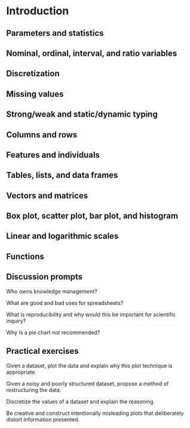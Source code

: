 # Introduction

## Parameters and statistics 

## Nominal, ordinal, interval, and ratio variables 

## Discretization 

## Missing values 

## Strong/weak and static/dynamic typing 

## Columns and rows 

## Features and individuals 

## Tables, lists, and data frames 

## Vectors and matrices 

## Box plot, scatter plot, bar plot, and histogram 

## Linear and logarithmic scales 

## Functions 

## Discussion prompts

Who owns knowledge management? 

What are good and bad uses for spreadsheets? 

What is reproducibility and why would this be important for scientific inquiry? 

Why is a pie chart not recommended? 

## Practical exercises

Given a dataset, plot the data and explain why this plot technique is appropriate. 

Given a noisy and poorly structured dataset, propose a method of restructuring the data. 

Discretize the values of a dataset and explain the reasoning. 

Be creative and construct intentionally misleading plots that deliberately distort information presented.  


